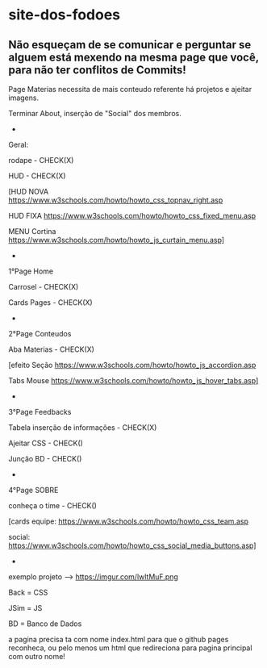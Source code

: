 # site-dos-fodoes
Não esqueçam de se comunicar e perguntar se alguem está mexendo na mesma page que você,
para não ter conflitos de Commits!
---------------------------------------------------------------------------------------

Page Materias necessita de mais conteudo referente há projetos e ajeitar imagens.

Terminar About, inserção de "Social" dos membros.

-
Geral:

rodape  - CHECK(X)

HUD - CHECK(X)

[HUD NOVA
https://www.w3schools.com/howto/howto_css_topnav_right.asp

HUD FIXA
https://www.w3schools.com/howto/howto_css_fixed_menu.asp

MENU Cortina
https://www.w3schools.com/howto/howto_js_curtain_menu.asp]


-

1°Page Home

Carrosel - CHECK(X)

Cards Pages - CHECK(X)


-

2°Page Conteudos

Aba Materias - CHECK(X)

[efeito Seção
https://www.w3schools.com/howto/howto_js_accordion.asp

Tabs Mouse
https://www.w3schools.com/howto/howto_js_hover_tabs.asp]


-

3°Page Feedbacks

 Tabela inserção de informações - CHECK(X)

 Ajeitar CSS - CHECK()

 Junção BD - CHECK()


-

4°Page SOBRE

conheça o time  - CHECK()

[cards equipe:
https://www.w3schools.com/howto/howto_css_team.asp

social:
https://www.w3schools.com/howto/howto_css_social_media_buttons.asp]


-

exemplo projeto --> https://imgur.com/lwltMuF.png

Back = CSS

JSim = JS

BD = Banco de Dados

a pagina precisa ta com nome index.html para que o github pages reconheca, ou pelo menos um html que redireciona para pagina principal com outro nome!

